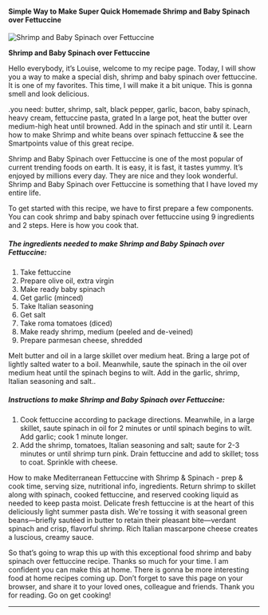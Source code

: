             

#### Simple Way to Make Super Quick Homemade Shrimp and Baby Spinach over Fettuccine

![Shrimp and Baby Spinach over Fettuccine](https://img-global.cpcdn.com/recipes/4765459959250944/751x532cq70/shrimp-and-baby-spinach-over-fettuccine-recipe-main-photo.jpg)

**Shrimp and Baby Spinach over Fettuccine**

Hello everybody, it’s Louise, welcome to my recipe page. Today, I will show you a way to make a special dish, shrimp and baby spinach over fettuccine. It is one of my favorites. This time, I will make it a bit unique. This is gonna smell and look delicious.

.you need: butter, shrimp, salt, black pepper, garlic, bacon, baby spinach, heavy cream, fettuccine pasta, grated In a large pot, heat the butter over medium-high heat until browned. Add in the spinach and stir until it. Learn how to make Shrimp and white beans over spinach fettuccine & see the Smartpoints value of this great recipe.

Shrimp and Baby Spinach over Fettuccine is one of the most popular of current trending foods on earth. It is easy, it is fast, it tastes yummy. It’s enjoyed by millions every day. They are nice and they look wonderful. Shrimp and Baby Spinach over Fettuccine is something that I have loved my entire life.

To get started with this recipe, we have to first prepare a few components. You can cook shrimp and baby spinach over fettuccine using 9 ingredients and 2 steps. Here is how you cook that.

##### The ingredients needed to make Shrimp and Baby Spinach over Fettuccine:

1.  Take fettuccine
2.  Prepare olive oil, extra virgin
3.  Make ready baby spinach
4.  Get garlic (minced)
5.  Take Italian seasoning
6.  Get salt
7.  Take roma tomatoes (diced)
8.  Make ready shrimp, medium (peeled and de-veined)
9.  Prepare parmesan cheese, shredded

Melt butter and oil in a large skillet over medium heat. Bring a large pot of lightly salted water to a boil. Meanwhile, saute the spinach in the oil over medium heat until the spinach begins to wilt. Add in the garlic, shrimp, Italian seasoning and salt..

##### Instructions to make Shrimp and Baby Spinach over Fettuccine:

1.  Cook fettuccine according to package directions. Meanwhile, in a large skillet, saute spinach in oil for 2 minutes or until spinach begins to wilt. Add garlic; cook 1 minute longer.
2.  Add the shrimp, tomatoes, Italian seasoning and salt; saute for 2-3 minutes or until shrimp turn pink. Drain fettuccine and add to skillet; toss to coat. Sprinkle with cheese.

How to make Mediterranean Fettuccine with Shrimp & Spinach - prep & cook time, serving size, nutritional info, ingredients. Return shrimp to skillet along with spinach, cooked fettuccine, and reserved cooking liquid as needed to keep pasta moist. Delicate fresh fettuccine is at the heart of this deliciously light summer pasta dish. We're tossing it with seasonal green beans—briefly sautéed in butter to retain their pleasant bite—verdant spinach and crisp, flavorful shrimp. Rich Italian mascarpone cheese creates a luscious, creamy sauce.

So that’s going to wrap this up with this exceptional food shrimp and baby spinach over fettuccine recipe. Thanks so much for your time. I am confident you can make this at home. There is gonna be more interesting food at home recipes coming up. Don’t forget to save this page on your browser, and share it to your loved ones, colleague and friends. Thank you for reading. Go on get cooking!

* * *